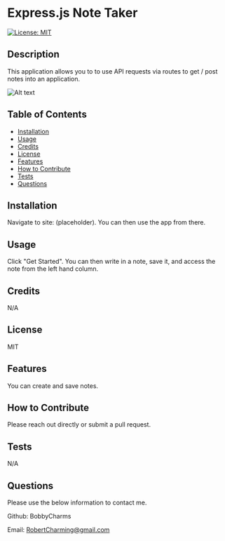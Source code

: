 # Express.js Note Taker

[![License: MIT](https://img.shields.io/badge/License-MIT-yellow.svg)](https://opensource.org/licenses/MIT)

## Description
This application allows you to to use API requests via routes to get / post notes into an application. 

![Alt text](../../../Desktop/Screen%20Shot%202023-03-20%20at%206.36.04%20AM.png)

## Table of Contents
- [Installation](#installation)
- [Usage](#usage)
- [Credits](#credits)
- [License](#license)
- [Features](#features)
- [How to Contribute](#how-to-contribute)
- [Tests](#tests)
- [Questions](#questions)

## Installation
Navigate to site: (placeholder). You can then use the app from there. 

## Usage
Click "Get Started". You can then write in a note, save it, and access the note from the left hand column.

## Credits
N/A

## License
MIT

## Features
You can create and save notes. 

## How to Contribute
Please reach out directly or submit a pull request.       

## Tests
N/A

## Questions
Please use the below information to contact me. 

Github: BobbyCharms

Email: RobertCharming@gmail.com 

